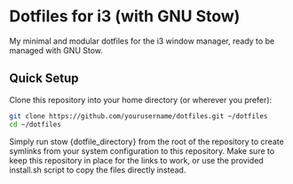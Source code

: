 # Dotfiles for i3 (with GNU Stow)

My minimal and modular dotfiles for the i3 window manager, ready to be managed with GNU Stow.


## Quick Setup

Clone this repository into your home directory (or wherever you prefer):

```bash
git clone https://github.com/yourusername/dotfiles.git ~/dotfiles
cd ~/dotfiles
```
Simply run stow {dotfile_directory} from the root of the repository to create symlinks from your system configuration to this repository.
Make sure to keep this repository in place for the links to work, or use the provided install.sh script to copy the files directly instead.
